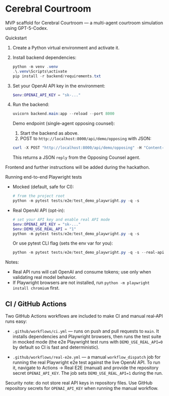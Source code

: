 # Cerebral Courtroom

MVP scaffold for Cerebral Courtroom — a multi-agent courtroom simulation using GPT-5-Codex.

Quickstart

1. Create a Python virtual environment and activate it.

2. Install backend dependencies:

   ```powershell
   python -m venv .venv
   .\.venv\Scripts\activate
   pip install -r backend/requirements.txt
   ```

3. Set your OpenAI API key in the environment:

   ```powershell
   $env:OPENAI_API_KEY = "sk-..."
   ```

4. Run the backend:

   ```powershell
   uvicorn backend.main:app --reload --port 8000
   ```

   Demo endpoint (single-agent opposing counsel):

   1. Start the backend as above.
   2. POST to `http://localhost:8000/api/demo/opposing` with JSON:

   ```powershell
   curl -X POST "http://localhost:8000/api/demo/opposing" -H "Content-Type: application/json" -d '{"facts": "Alice saw Bob at the store.", "argument": "The defendant was at the scene."}'
   ```

   This returns a JSON `reply` from the Opposing Counsel agent.

Frontend and further instructions will be added during the hackathon.

Running end-to-end Playwright tests

- Mocked (default, safe for CI):

   ```powershell
   # from the project root
   python -m pytest tests/e2e/test_demo_playwright.py -q -s
   ```

- Real OpenAI API (opt-in):

   ```powershell
   # set your API key and enable real API mode
   $env:OPENAI_API_KEY = "sk-..."
   $env:DEMO_USE_REAL_API = "1"
   python -m pytest tests/e2e/test_demo_playwright.py -q -s
   ```

   Or use pytest CLI flag (sets the env var for you):

   ```powershell
   python -m pytest tests/e2e/test_demo_playwright.py -q -s --real-api
   ```

Notes:
- Real API runs will call OpenAI and consume tokens; use only when validating real model behavior.
- If Playwright browsers are not installed, run `python -m playwright install chromium` first.

CI / GitHub Actions
-------------------

Two GitHub Actions workflows are included to make CI and manual real‑API runs easy:

- `.github/workflows/ci.yml` — runs on push and pull requests to `main`. It installs dependencies and Playwright browsers, then runs the test suite in mocked mode (the e2e Playwright test runs with `DEMO_USE_REAL_API=0` by default so CI is fast and deterministic).

- `.github/workflows/real-e2e.yml` — a manual `workflow_dispatch` job for running the real Playwright e2e test against the live OpenAI API. To run it, navigate to Actions → Real E2E (manual) and provide the repository secret `OPENAI_API_KEY`. The job sets `DEMO_USE_REAL_API=1` during the run.

Security note: do not store real API keys in repository files. Use GitHub repository secrets for `OPENAI_API_KEY` when running the manual workflow.